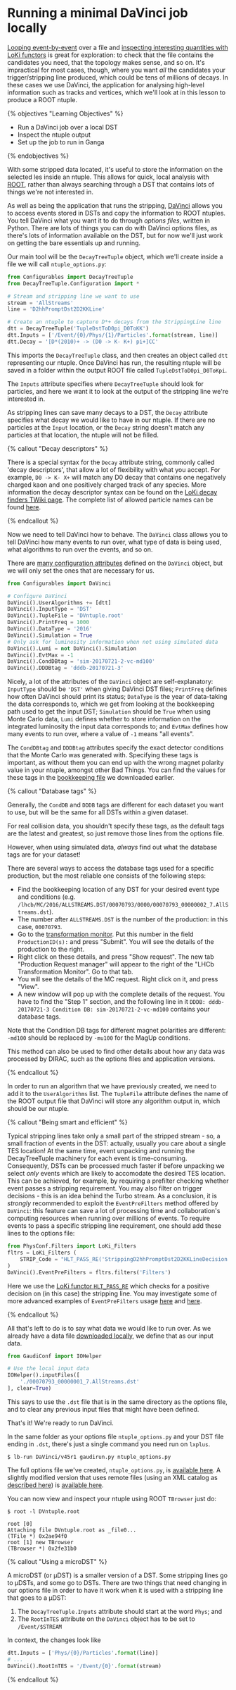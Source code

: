 # Running a minimal DaVinci job locally

[Looping event-by-event](interactive-dst) over a file and [inspecting
interesting quantities with LoKi functors](loki-functors) is great for
exploration: to check that the file contains the candidates you need, that
the topology makes sense, and so on.
It's impractical for most cases, though, where you want _all_ the candidates
your trigger/stripping line produced, which could be tens of millions of
decays.
In these cases we use DaVinci, the application for analysing high-level
information such as tracks and vertices, which we'll look at in this lesson to
produce a ROOT ntuple.

{% objectives "Learning Objectives" %}

* Run a DaVinci job over a local DST
* Inspect the ntuple output
* Set up the job to run in Ganga

{% endobjectives %} 

With some stripped data located, it's useful to store the information on the
selected  les inside an ntuple.
This allows for quick, local analysis with [ROOT](https://root.cern.ch/),
rather than always searching through a DST that contains lots of things we're
not interested in.

As well as being the application that runs the stripping,
[DaVinci](http://lhcbdoc.web.cern.ch/lhcbdoc/davinci/)
allows you to access events stored in DSTs and copy the information to ROOT
ntuples.
You tell DaVinci what you want it to do through _options files_, written in
Python.
There are lots of things you can do with DaVinci options files, as there's lots
of information available on the DST, but for now we'll just work on getting the
bare essentials up and running.

Our main tool will be the `DecayTreeTuple` object, which we'll create inside a
file we will call `ntuple_options.py`:

```python
from Configurables import DecayTreeTuple
from DecayTreeTuple.Configuration import *

# Stream and stripping line we want to use
stream = 'AllStreams'
line = 'D2hhPromptDst2D2KKLine'

# Create an ntuple to capture D*+ decays from the StrippingLine line
dtt = DecayTreeTuple('TupleDstToD0pi_D0ToKK')
dtt.Inputs = ['/Event/{0}/Phys/{1}/Particles'.format(stream, line)]
dtt.Decay = '[D*(2010)+ -> (D0 -> K- K+) pi+]CC'
```

This imports the `DecayTreeTuple` class, and then creates an object called
`dtt` representing our ntuple.
Once DaVinci has run, the resulting ntuple will be saved in a folder within the
output ROOT file called `TupleDstToD0pi_D0ToKpi`.

The `Inputs` attribute specifies where `DecayTreeTuple` should look for
particles, and here we want it to look at the output of the stripping line
we're interested in.

As stripping lines can save many decays to a DST, the `Decay` attribute
specifies what decay we would like to have in our ntuple.
If there are no particles at the `Input` location, or the `Decay` string
doesn't match any particles at that location, the ntuple will not be filled.

{% callout "Decay descriptors" %}

There is a special syntax for the `Decay` attribute string, commonly called
'decay descriptors', that allow a lot of flexibility with what you accept.
For example, `D0 -> K- X+` will match any D0 decay that contains one
negatively charged kaon and one positively charged track of any species.
More information the decay descriptor syntax can be found on the [LoKi decay
finders TWiki
page](https://twiki.cern.ch/twiki/bin/view/LHCb/FAQ/LoKiNewDecayFinders).
The complete list of allowed particle names can be found [here](https://gitlab.cern.ch/lhcb-conddb/DDDB/-/blob/master/param/ParticleTable.txt).

{% endcallout %} 

Now we need to tell DaVinci how to behave.
The `DaVinci` class allows you to tell DaVinci how many events to run over,
what type of data is being used, what algorithms to run over the events, and so
on.

There are [many configuration
attributes](https://lhcb-doxygen.web.cern.ch/lhcb-doxygen/davinci/latest/py/dc/d2f/class_da_vinci_1_1_configuration_1_1_da_vinci.html)
defined on the `DaVinci` object, but we will only set the ones that are
necessary for us.

```python
from Configurables import DaVinci

# Configure DaVinci
DaVinci().UserAlgorithms += [dtt]
DaVinci().InputType = 'DST'
DaVinci().TupleFile = 'DVntuple.root'
DaVinci().PrintFreq = 1000
DaVinci().DataType = '2016'
DaVinci().Simulation = True
# Only ask for luminosity information when not using simulated data
DaVinci().Lumi = not DaVinci().Simulation
DaVinci().EvtMax = -1
DaVinci().CondDBtag = 'sim-20170721-2-vc-md100'
DaVinci().DDDBtag = 'dddb-20170721-3'
```

Nicely, a lot of the attributes of the `DaVinci` object are self-explanatory:
`InputType` should be `'DST'` when giving DaVinci DST files; `PrintFreq`
defines how often DaVinci should print its status; `DataType` is the year of
data-taking the data corresponds to, which we get from looking at the
bookkeeping path used to get the input DST; `Simulation` should be `True` when
using Monte Carlo data, `Lumi` defines whether to store information on the
integrated luminosity the input data corresponds to; and `EvtMax` defines how
many events to run over, where a value of `-1` means "all events".

The `CondDBtag` and `DDDBtag` attributes specify the exact detector conditions
that the Monte Carlo was generated with.
Specifying these tags is important, as without them you can end up with the
wrong magnet polarity value in your ntuple, amongst other Bad Things.
You can find the values for these tags in the [bookkeeping
file](data/MC_2016_27163002_Beam6500GeV2016MagDownNu1.625nsPythia8_Sim09c_Trig0x6138160F_Reco16_Turbo03_Stripping28r1NoPrescalingFlagged_ALLSTREAMS.DST.py)
we downloaded earlier.

{% callout "Database tags" %}

Generally, the `CondDB` and `DDDB` tags are different for each dataset you
want to use, but will be the same for all DSTs within a given dataset.

For real collision data, you shouldn't specify these tags, as the default
tags are the latest and greatest, so just remove those lines from the options
file.

However, when using simulated data, *always* find out what the database tags are for
your dataset!

There are several ways to access the database tags used for a specific production, but the most reliable one consists of the following steps:
- Find the bookkeeping location of any DST for your desired event type and conditions (e.g. `/lhcb/MC/2016/ALLSTREAMS.DST/00070793/0000/00070793_00000002_7.AllStreams.dst`).
- The number after `ALLSTREAMS.DST` is the number of the production: in this case, `00070793`.
- Go to the [transformation monitor](https://lhcb-portal-dirac.cern.ch/DIRAC/?view=tabs&theme=Grey&url_state=1|*LHCbDIRAC.LHCbTransformationMonitor.classes.LHCbTransformationMonitor:,). Put this number in the field `ProductionID(s):` and press "Submit". You will see the details of the production to the right.
- Right click on these details, and press "Show request". The new tab "Production Request manager" will appear to the right of the "LHCb Transformation Monitor". Go to that tab.
- You will see the details of the MC request. Right click on it, and press "View".
- A new window will pop up with the complete details of the request. You have to find the "Step 1" section, and the following line in it `DDDB: dddb-20170721-3 Condition DB: sim-20170721-2-vc-md100` contains your database tags.

Note that the Condition DB tags for different magnet polarities are different: `-md100` should be replaced by `-mu100` for the MagUp conditions. 

This method can also be used to find other details about how any data was processed by DIRAC, such as the options files and application versions.

{% endcallout %} 

In order to run an algorithm that we have previously created, we need to add it
to the `UserAlgorithms` list.
The `TupleFile` attribute defines the name of the ROOT output file that DaVinci
will store any algorithm output in, which should be our ntuple.

{% callout "Being smart and efficient" %}

Typical stripping lines take only a small part of the stripped stream - so, a small fraction of events in the DST: actually, usually you care about a single TES location!
At the same time, event unpacking and running the DecayTreeTuple machinery for each event is time-consuming. 
Consequently, DSTs can be processed much faster if before unpacking we select *only* events which are likely to accomodate the desired TES location. This can be achieved, for example, by requiring a prefilter checking whether event passes a stripping requirement. You may also filter on trigger decisions - this is an idea behind the Turbo stream.
As a conclusion, it is *strongly* recommended to exploit the `EventPreFilters` method offered by `DaVinci`: this feature can save a lot of processing time and collaboration's computing resources when running over millions of events.
To require events to pass a specific stripping line requirement, one should add these lines to the options file:
```python
from PhysConf.Filters import LoKi_Filters
fltrs = LoKi_Filters (
    STRIP_Code = "HLT_PASS_RE('StrippingD2hhPromptDst2D2KKLineDecision')"
)
DaVinci().EventPreFilters = fltrs.filters('Filters')
```
Here we use the [LoKi functor `HLT_PASS_RE`](https://lhcb-doxygen.web.cern.ch/lhcb-doxygen/davinci/latest/d7/dae/namespace_lo_ki_1_1_cuts.html#aee4bba9ae8443acd970dd52e20e5b8c1) which checks for a positive decision on (in this case) the stripping line. 
You may investigate some of more advanced examples of `EventPreFilters` usage [here](https://twiki.cern.ch/twiki/bin/view/LHCb/FAQ/DaVinciFAQ#How_to_process_the_stripped_DSTs) and [here](https://gitlab.cern.ch/lhcb/Phys/blob/master/Phys/PhysConf/python/PhysConf/Filters.py).

{% endcallout %} 

All that's left to do is to say what data we would like to run over.
As we already have a data file [downloaded locally](files-from-grid), we
define that as our input data.

```python
from GaudiConf import IOHelper

# Use the local input data
IOHelper().inputFiles([
    './00070793_00000001_7.AllStreams.dst'
], clear=True)
```

This says to use the `.dst` file that is in the same directory as the options
file, and to clear any previous input files that might have been defined.

That's it! We're ready to run DaVinci.

In the same folder as your options file `ntuple_options.py` and your DST file
ending in `.dst`, there's just a single command you need run on `lxplus`.

```shell
$ lb-run DaVinci/v45r1 gaudirun.py ntuple_options.py
```

The full options file we've created, `ntuple_options.py`, is [available
here](./code/minimal-dv/ntuple_options.py).
A slightly modified version that uses remote files (using an XML catalog as
[described here](files-from-grid)) is [available
here](./code/minimal-dv/ntuple_options_xmlcatalog.py).

You can now view and inspect your ntuple using ROOT `TBrowser` just do:

```shell
$ root -l DVntuple.root 

root [0] 
Attaching file DVntuple.root as _file0...
(TFile *) 0x2ae94f0
root [1] new TBrowser
(TBrowser *) 0x2fe31b0
```

{% callout "Using a microDST" %}

A microDST (or µDST) is a smaller version of a DST.
Some stripping lines go to µDSTs, and some go to DSTs.
There are two things that need changing in our options file in order to have
it work when it is used with a stripping line that goes to a µDST:

1. The `DecayTreeTuple.Inputs` attribute should start at the word
   `Phys`; and
2. The `RootInTES` attribute on the `DaVinci` object has to be set to
   `/Event/$STREAM`

In context, the changes look like

```python
dtt.Inputs = ['Phys/{0}/Particles'.format(line)]
# ...
DaVinci().RootInTES = '/Event/{0}'.format(stream)
```

{% endcallout %} 
